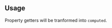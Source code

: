 ## Usage

Property getters will be tranformed into `computed`.

[](./code-usage.ts ':include :type=code typescript')